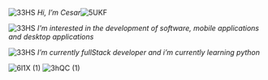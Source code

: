 
![33HS](https://github.com/CeCuVa/CeCuVa/assets/134743970/1b15aadb-b486-4bde-bfe8-b89c73f3fb03)  *Hi, I’m Cesar*![5UKF](https://github.com/CeCuVa/CeCuVa/assets/134743970/cc910c16-39c9-4b3d-bce0-598e33928fa4)

![33HS](https://github.com/CeCuVa/CeCuVa/assets/134743970/1b15aadb-b486-4bde-bfe8-b89c73f3fb03)
   *I'm interested in the development of software, mobile applications and desktop applications*

![33HS](https://github.com/CeCuVa/CeCuVa/assets/134743970/1b15aadb-b486-4bde-bfe8-b89c73f3fb03)  *I’m currently fullStack developer and i’m currently learning python*                                                         
 

![6l1X (1)](https://github.com/CeCuVa/CeCuVa/assets/134743970/6fca0627-8e51-4a28-a978-e483d75654e8)
  ![3hQC (1)](https://github.com/CeCuVa/CeCuVa/assets/134743970/942015b0-f26a-4ebb-9348-283c3f3c5bdb)     















